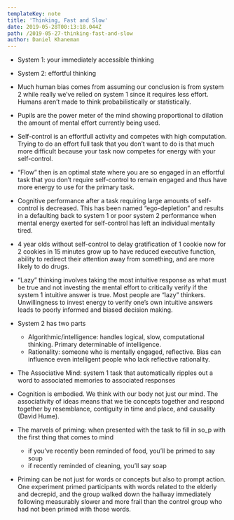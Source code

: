 ```yaml
---
templateKey: note
title: 'Thinking, Fast and Slow'
date: 2019-05-28T00:13:18.044Z
path: /2019-05-27-thinking-fast-and-slow
author: Daniel Khaneman
---
```

- System 1: your immediately accessible thinking
- System 2: effortful thinking

- Much human bias comes from assuming our conclusion is from system 2 while really we’ve relied on system 1 since it requires less effort. Humans aren’t made to think probabilistically or statistically. 

- Pupils are the power meter of the mind showing proportional to dilation the amount of mental effort currently being used. 
- Self-control is an effortfull activity and competes with high computation. Trying to do an effort full task that you don’t want to do is that much more difficult because your task now competes for energy with your self-control. 
- “Flow” then is an optimal state where you are so engaged in an effortful task that you don’t require self-control to remain engaged and thus have more energy to use for the primary task.
- Cognitive performance after a task requiring large amounts of self-control is decreased. This has been named “ego-depletion” and results in a defaulting back to system 1 or poor system 2 performance when mental energy exerted for self-control has left an individual mentally tired. 
- 4 year olds without self-control to delay gratification of 1 cookie now for 2 cookies in 15 minutes grow up to have reduced executive function, ability to redirect their attention away from something, and are more likely to do drugs.
- “Lazy” thinking involves taking the most intuitive response as what must be true and not investing the mental effort to critically verify if the system 1 intuitive answer is true. Most people are “lazy” thinkers. Unwillingness to invest energy to verify one’s own intuitive answers leads to poorly informed and biased decision making. 
- System 2 has two parts
  - Algorithmic/intelligence: handles logical, slow, computational thinking. Primary determinable of intelligence. 
  - Rationality: someone who is mentally engaged, reflective. Bias can influence even intelligent people who lack reflective rationality. 
- The Associative Mind: system 1 task that automatically ripples out a word to associated memories to associated responses 
- Cognition is embodied. We think with our body not just our mind. The associativity of ideas means that we tie concepts together and respond together by resemblance, contiguity in time and place, and causality (David Hume). 
- The marvels of priming: when presented with the task to fill in so_p with the first thing that comes to mind
  - if you’ve recently been reminded of food, you’ll be primed to say soup
  - if recently reminded of cleaning, you’ll say soap
- Priming can be not just for words or concepts but also to prompt action. One experiment primed participants with words related to the elderly and decrepid, and the group walked down the hallway immediately following measurably slower and more frail than the control group who had not been primed with those words. 

